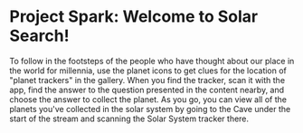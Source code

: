 # Project Spark: Welcome to Solar Search!

To follow in the footsteps of the people who have thought about our place in the world for millennia, use the planet icons to get clues for the location of "planet trackers" in the gallery. When you find the tracker, scan it with the app, find the answer to the question presented in the content nearby, and choose the answer to collect the planet. As you go, you can view all of the planets you've collected in the solar system by going to the Cave under the start of the stream and scanning the Solar System tracker there.
